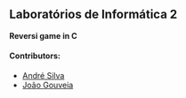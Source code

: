 ## Laboratórios de Informática 2
 **Reversi game in C**

#### Contributors:
 - [André Silva](https://github.com/AndreFGSilva)
 - [João Gouveia](https://github.com/slocknad)

